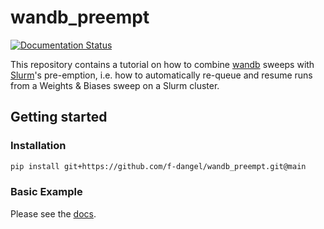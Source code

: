 # wandb_preempt

[![Documentation Status](https://readthedocs.org/projects/wandb-preempt/badge/?version=latest)](https://wandb-preempt.readthedocs.io/en/latest/?badge=latest)

This repository contains a tutorial on how to combine [wandb](https://wandb.ai/) sweeps
with [Slurm](https://slurm.schedmd.com/)'s pre-emption, i.e. how to automatically
re-queue and resume runs from a Weights & Biases sweep on a Slurm cluster.

## Getting started

### Installation

```bash
pip install git+https://github.com/f-dangel/wandb_preempt.git@main
```

### Basic Example

Please see the [docs](https://wandb-preempt.readthedocs.io/en/latest/walkthrough/).
